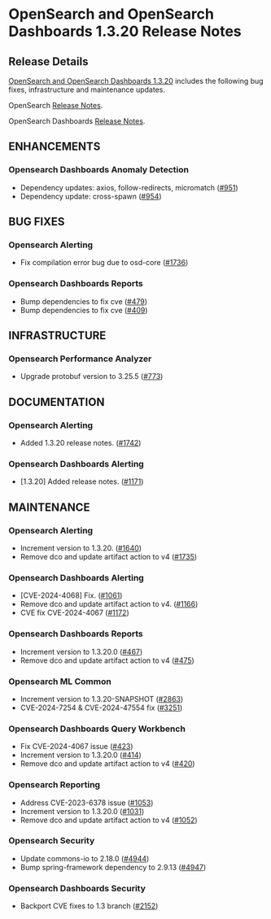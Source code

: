 # OpenSearch and OpenSearch Dashboards 1.3.20 Release Notes

## Release Details

[OpenSearch and OpenSearch Dashboards 1.3.20](https://opensearch.org/versions/opensearch-1-3-20.html) includes the following bug fixes, infrastructure and maintenance updates.

OpenSearch [Release Notes](https://github.com/opensearch-project/OpenSearch/blob/main/release-notes/opensearch.release-notes-1.3.20.md).

OpenSearch Dashboards [Release Notes](https://github.com/opensearch-project/OpenSearch-Dashboards/blob/main/release-notes/opensearch-dashboards.release-notes-1.3.20.md).

## ENHANCEMENTS


### Opensearch Dashboards Anomaly Detection


* Dependency updates: axios, follow-redirects, micromatch ([#951](https://github.com/opensearch-project/anomaly-detection-dashboards-plugin/pull/951))
* Dependency update: cross-spawn ([#954](https://github.com/opensearch-project/anomaly-detection-dashboards-plugin/pull/954))


## BUG FIXES


### Opensearch Alerting


* Fix compilation error bug due to osd-core ([#1736](https://github.com/opensearch-project/alerting/pull/1736))


### Opensearch Dashboards Reports


* Bump dependencies to fix cve ([#479](https://github.com/opensearch-project/dashboards-reporting/pull/479))
* Bump dependencies to fix cve ([#409](https://github.com/opensearch-project/dashboards-reporting/pull/409))


## INFRASTRUCTURE


### Opensearch Performance Analyzer


* Upgrade protobuf version to 3.25.5 ([#773](https://github.com/opensearch-project/performance-analyzer/pull/773))


## DOCUMENTATION


### Opensearch Alerting


* Added 1.3.20 release notes. ([#1742](https://github.com/opensearch-project/alerting/pull/1742))


### Opensearch Dashboards Alerting


* [1.3.20] Added release notes. ([#1171](https://github.com/opensearch-project/alerting-dashboards-plugin/pull/1171))


## MAINTENANCE


### Opensearch Alerting


* Increment version to 1.3.20. ([#1640](https://github.com/opensearch-project/alerting/pull/1640))
* Remove dco and update artifact action to v4 ([#1735](https://github.com/opensearch-project/alerting/pull/1735))


### Opensearch Dashboards Alerting


* [CVE-2024-4068] Fix. ([#1061](https://github.com/opensearch-project/alerting-dashboards-plugin/pull/1061))
* Remove dco and update artifact action to v4. ([#1166](https://github.com/opensearch-project/alerting-dashboards-plugin/pull/1166))
* CVE fix CVE-2024-4067 ([#1172](https://github.com/opensearch-project/alerting-dashboards-plugin/pull/1172))


### Opensearch Dashboards Reports


* Increment version to 1.3.20.0 ([#467](https://github.com/opensearch-project/dashboards-reporting/pull/467))
* Remove dco and update artifact action to v4 ([#475](https://github.com/opensearch-project/dashboards-reporting/pull/475))


### Opensearch ML Common


* Increment version to 1.3.20-SNAPSHOT ([#2863](https://github.com/opensearch-project/ml-commons/pull/2863))
* CVE-2024-7254 & CVE-2024-47554 fix ([#3251](https://github.com/opensearch-project/ml-commons/pull/3251))


### Opensearch Dashboards Query Workbench


* Fix CVE-2024-4067 issue ([#423](https://github.com/opensearch-project/dashboards-query-workbench/pull/423))
* Increment version to 1.3.20.0 ([#414](https://github.com/opensearch-project/dashboards-query-workbench/pull/414))
* Remove dco and update artifact action to v4 ([#420](https://github.com/opensearch-project/dashboards-query-workbench/pull/420))


### Opensearch Reporting


* Address CVE-2023-6378 issue ([#1053](https://github.com/opensearch-project/reporting/pull/1053))
* Increment version to 1.3.20.0 ([#1031](https://github.com/opensearch-project/reporting/pull/1031))
* Remove dco and update artifact action to v4 ([#1052](https://github.com/opensearch-project/reporting/pull/1052))


### Opensearch Security


* Update commons-io to 2.18.0 ([#4944](https://github.com/opensearch-project/security/pull/4944))
* Bump spring-framework dependency to 2.9.13 ([#4947](https://github.com/opensearch-project/security/pull/4947))


### Opensearch Dashboards Security


* Backport CVE fixes to 1.3 branch ([#2152](https://github.com/opensearch-project/security-dashboards-plugin/pull/2152))




